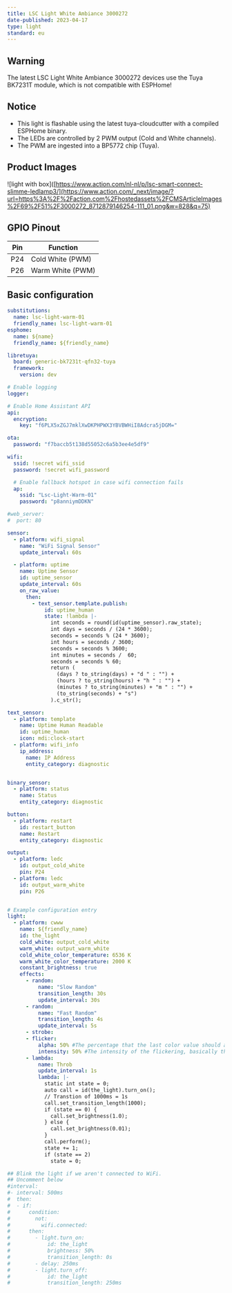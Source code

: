 ```yaml
---
title: LSC Light White Ambiance 3000272
date-published: 2023-04-17
type: light
standard: eu
---
```


## Warning

The latest LSC Light White Ambiance 3000272 devices use the Tuya BK7231T module, which is not compatible with ESPHome!

## Notice

- This light is flashable using the latest tuya-cloudcutter with a compiled ESPHome binary.
- The LEDs are controlled by 2 PWM output (Cold and White channels).
- The PWM are ingested into a BP5772 chip (Tuya).

## Product Images

![light with box]([https://www.action.com/nl-nl/p/lsc-smart-connect-slimme-ledlamp3/](https://www.action.com/_next/image/?url=https%3A%2F%2Faction.com%2Fhostedassets%2FCMSArticleImages%2F69%2F51%2F3000272_8712879146254-111_01.png&w=828&q=75)

## GPIO Pinout

| Pin    | Function                            |
| ------ | ----------------------------------- |
| P24    | Cold White (PWM)                    |
| P26    | Warm White (PWM)                    |

## Basic configuration

```yml
substitutions:
  name: lsc-light-warm-01
  friendly_name: lsc-light-warm-01
esphome:
  name: ${name}
  friendly_name: ${friendly_name}

libretuya:
  board: generic-bk7231t-qfn32-tuya
  framework:
    version: dev

# Enable logging
logger:

# Enable Home Assistant API
api:
  encryption:
    key: "f6PLX5xZGJ7mklXwDKPHPWX3YBVBWHiI8Adcra5jDGM="

ota:
  password: "f7baccb5t138d55052c6a5b3ee4e5df9"

wifi:
  ssid: !secret wifi_ssid
  password: !secret wifi_password

  # Enable fallback hotspot in case wifi connection fails
  ap:
    ssid: "Lsc-Light-Warm-01"
    password: "p8anniymDDKN"

#web_server:
#  port: 80

sensor:
  - platform: wifi_signal
    name: "WiFi Signal Sensor"
    update_interval: 60s

  - platform: uptime
    name: Uptime Sensor
    id: uptime_sensor
    update_interval: 60s
    on_raw_value:
      then:
        - text_sensor.template.publish:
            id: uptime_human
            state: !lambda |-
              int seconds = round(id(uptime_sensor).raw_state);
              int days = seconds / (24 * 3600);
              seconds = seconds % (24 * 3600);
              int hours = seconds / 3600;
              seconds = seconds % 3600;
              int minutes = seconds /  60;
              seconds = seconds % 60;
              return (
                (days ? to_string(days) + "d " : "") +
                (hours ? to_string(hours) + "h " : "") +
                (minutes ? to_string(minutes) + "m " : "") +
                (to_string(seconds) + "s")
              ).c_str();

text_sensor:
  - platform: template
    name: Uptime Human Readable
    id: uptime_human
    icon: mdi:clock-start
  - platform: wifi_info
    ip_address:
      name: IP Address
      entity_category: diagnostic


binary_sensor:
  - platform: status
    name: Status
    entity_category: diagnostic

button:
  - platform: restart
    id: restart_button
    name: Restart
    entity_category: diagnostic

output:
  - platform: ledc
    id: output_cold_white
    pin: P24
  - platform: ledc
    id: output_warm_white
    pin: P26


# Example configuration entry
light:
  - platform: cwww
    name: ${friendly_name}
    id: the_light
    cold_white: output_cold_white
    warm_white: output_warm_white
    cold_white_color_temperature: 6536 K
    warm_white_color_temperature: 2000 K
    constant_brightness: true
    effects:
      - random:
          name: "Slow Random"
          transition_length: 30s
          update_interval: 30s
      - random:
          name: "Fast Random"
          transition_length: 4s
          update_interval: 5s
      - strobe:
      - flicker:
          alpha: 50% #The percentage that the last color value should affect the light. More or less the “forget-factor” of an exponential moving average. Defaults to 95%.
          intensity: 50% #The intensity of the flickering, basically the maximum amplitude of the random offsets. Defaults to 1.5%.
      - lambda:
          name: Throb
          update_interval: 1s
          lambda: |-
            static int state = 0;
            auto call = id(the_light).turn_on();
            // Transtion of 1000ms = 1s
            call.set_transition_length(1000);
            if (state == 0) {
              call.set_brightness(1.0);
            } else {
              call.set_brightness(0.01);
            }
            call.perform();
            state += 1;
            if (state == 2)
              state = 0;

## Blink the light if we aren't connected to WiFi.
## Uncomment below
#interval:
#- interval: 500ms
#  then:
#  - if:
#      condition:
#        not:
#          wifi.connected:
#      then:
#        - light.turn_on:
#            id: the_light
#            brightness: 50%
#            transition_length: 0s
#        - delay: 250ms
#        - light.turn_off:
#            id: the_light
#            transition_length: 250ms
```

